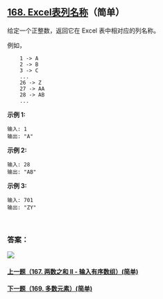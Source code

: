 ## [168. Excel表列名称](https://leetcode-cn.com/problems/excel-sheet-column-title/)（简单）

给定一个正整数，返回它在 Excel 表中相对应的列名称。

例如，

```
    1 -> A
    2 -> B
    3 -> C
    ...
    26 -> Z
    27 -> AA
    28 -> AB 
    ...
```

**示例 1:**

```
输入: 1
输出: "A"
```

**示例 2:**

```
输入: 28
输出: "AB"
```

**示例 3:**

```
输入: 701
输出: "ZY"
```

<br/>

### 答案：







![](https://img-blog.csdnimg.cn/20200807155236311.png)

#### [上一题（167. 两数之和 II - 输入有序数组）(简单)](https://github.com/sdwwld/leetCode/blob/master/src/main/java/com/wld/java/leetcode/leetCode0167.md)

#### [下一题（169. 多数元素）(简单)](https://github.com/sdwwld/leetCode/blob/master/src/main/java/com/wld/java/leetcode/leetCode0169.md)